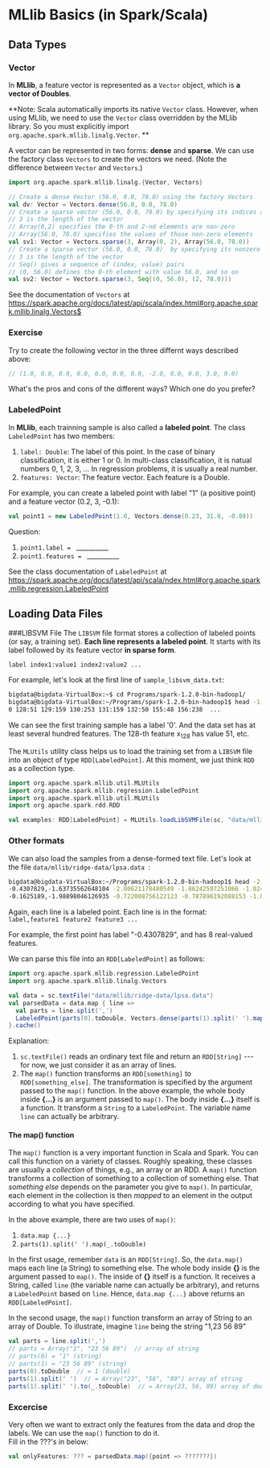 # MLlib Basics (in Spark/Scala)

## Data Types

### Vector

In **MLlib**, a feature vector is represented as a `Vector` object, which is **a vector of Doubles**.

**Note: Scala automatically imports its native `Vector` class. However, when using MLlib, we need to use the `Vector` class overridden by the MLlib library. So you must explicitly import `org.apache.spark.mllib.linalg.Vector`. **

A vector can be represented in two forms: **dense** and **sparse**. We can use the factory class `Vectors` to create the vectors we need. (Note the difference between `Vector` and `Vectors`.)

```scala
import org.apache.spark.mllib.linalg.{Vector, Vectors}

// Create a dense Vector (56.0, 0.0, 78.0) using the factory Vectors
val dv: Vector = Vectors.dense(56.0, 0.0, 78.0)
// Create a sparse vector (56.0, 0.0, 78.0) by specifying its indices and values corresponding to nonzero entries.
// 3 is the length of the vector
// Array(0,2) specifies the 0-th and 2-nd elements are non-zero
// Array(56.0, 78.0) specifies the values of those non-zero elements
val sv1: Vector = Vectors.sparse(3, Array(0, 2), Array(56.0, 78.0))
// Create a sparse vector (56.0, 0.0, 78.0)  by specifying its nonzero entries.
// 3 is the length of the vector
// Seq() gives a sequence of (index, value) pairs
// (0, 56.0) defines the 0-th element with value 56.0, and so on
val sv2: Vector = Vectors.sparse(3, Seq((0, 56.0), (2, 78.0)))
```

See the documentation of `Vectors` at https://spark.apache.org/docs/latest/api/scala/index.html#org.apache.spark.mllib.linalg.Vectors$

### Exercise
Try to create the following vector in the three differnt ways described above:
```scala
// (1.0, 0.0, 0.0, 0.0, 0.0, 0.0, 0.0, -2.0, 0.0, 0.0, 3.0, 0.0)
```
What's the pros and cons of the different ways? Which one do you prefer?

### LabeledPoint
In **MLlib**, each trainning sample is also called a **labeled point**. The class `LabeledPoint` has two members:
1. `label: Double`: The label of this point. In the case of binary classification, it is either 1 or 0. In multi-class classification, it is natual numbers 0, 1, 2, 3, ... In regression problems, it is usually a real number.
2. `features: Vector`: The feature vector. Each feature is a Double.

For example, you can create a labeled point with label "1" (a positive point) and a feature vector (0.2, 3, -0.1):  
```scala
val point1 = new LabeledPoint(1.0, Vectors.dense(0.23, 31.0, -0.89))
```
Question:  
1. `point1.label = ` \_\_\_\_\_\_\_\_\_\_
2. `point1.features = ` \_\_\_\_\_\_\_\_\_\_

See the class documentation of `LabeledPoint` at https://spark.apache.org/docs/latest/api/scala/ndex.html#org.apache.spark.mllib.regression.LabeledPoint

## Loading Data Files

###LIBSVM File
The `LIBSVM` file format stores a collection of labeled points (or say, a training set). **Each line represents a labeled point**. It starts with its label followed by its feature vector **in sparse form**.

`label index1:value1 index2:value2 ...`

For example, let's look at the first line of `sample_libsvm_data.txt`:

```bash
bigdata@bigdata-VirtualBox:~$ cd Programs/spark-1.2.0-bin-hadoop1/
bigdata@bigdata-VirtualBox:~/Programs/spark-1.2.0-bin-hadoop1$ head -1 data/mllib/sample_libsvm_data.txt 
0 128:51 129:159 130:253 131:159 132:50 155:48 156:238  ...
```

We can see the first training sample has a label '0'. And the data set has at least several hundred features. The 128-th feature x<sub>128</sub> has value 51, etc.

The `MLUtils` utility class helps us to load the training set from a `LIBSVM` file into an object of type `RDD[LabeledPoint]`. At this moment, we just think `RDD` as a collection type.

```scala
import org.apache.spark.mllib.util.MLUtils
import org.apache.spark.mllib.regression.LabeledPoint
import org.apache.spark.mllib.util.MLUtils
import org.apache.spark.rdd.RDD

val examples: RDD[LabeledPoint] = MLUtils.loadLibSVMFile(sc, "data/mllib/sample_libsvm_data.txt")
```

### Other formats
We can also load the samples from a dense-formed text file. Let's look at the file `data/mllib/ridge-data/lpsa.data `:  
```bash
bigdata@bigdata-VirtualBox:~/Programs/spark-1.2.0-bin-hadoop1$ head -2 data/mllib/ridge-data/lpsa.data 
-0.4307829,-1.63735562648104 -2.00621178480549 -1.86242597251066 -1.02470580167082 -0.522940888712441 -0.863171185425945 -1.04215728919298 -0.864466507337306
-0.1625189,-1.98898046126935 -0.722008756122123 -0.787896192088153 -1.02470580167082 -0.522940888712441 -0.863171185425945 -1.04215728919298 -0.864466507337306
```
Again, each line is a labeled point. Each line is in the format:  
``label,feature1 feature2 feature3 ...``

For example, the first point has label "-0.4307829", and has 8 real-valued features.

We can parse this file into an `RDD[LabeledPoint]`  as follows:
```scala
import org.apache.spark.mllib.regression.LabeledPoint
import org.apache.spark.mllib.linalg.Vectors

val data = sc.textFile("data/mllib/ridge-data/lpsa.data")
val parsedData = data.map { line =>
  val parts = line.split(',')
  LabeledPoint(parts(0).toDouble, Vectors.dense(parts(1).split(' ').map(_.toDouble)))
}.cache()
```
Explanation:  
1. `sc.textFile()` reads an ordinary text file and return an `RDD[String]` --- for now, we just consider it as an array of lines.
2. The `map()` function transforms an `RDD[something]` to `RDD[something_else]`. The transformation is specified by the argument passed to the `map()` function. In the above example, the whole body inside **{...}** is an argument passed to `map()`. The body inside **{...}** itself is a function. It transform a `String` to a `LabeledPoint`. The variable name `line` can actually be arbitrary.

#### The **map()** function
The `map()` function is a very important function in Scala and Spark.
You can call this function on a variety of classes.
Roughly speaking, these classes are usually a *collection* of things,
e.g., an array or an RDD.
A `map()` function transforms a collection of something to a collection of something else. 
That *something else* depends on the parameter you give to `map()`.
In particular, each element in the collection is then *mapped* to an element in the output according to what you have specified.

In the above example, there are two uses of `map()`:
1. `data.map {...}`
2. `parts(1).split(' ').map(_.toDouble)`

In the first usage, remember `data` is an `RDD[String]`. So, the `data.map()` maps each line (a String) to something else.
The whole body inside **{}** is the argument passed to `map()`.
The inside of **{}** itself is a function.
It receives a String, called `line` (the variable name can actually be arbitrary),
and returns a `LabeledPoint` based on `line`.
Hence, `data.map {...}` above returns an `RDD[LabeledPoint]`.

In the second usage, the `map()` function transform an array of String to an array of Double.
To illustrate, imagine `line` being the string "1,23 56 89"
```scala
val parts = line.split(',')
// parts = Array("1", "23 56 89")  // array of string
// parts(0) = "1" (string)
// parts(1) = "23 56 89" (string)
parts(0).toDouble  // = 1 (double)
parts(1).split(' ')  // = Array("23", "56", "89") array of string
parts(1).split(' ').to(_.toDouble)  // = Array(23, 56, 89) array of double
```

### Excercise
Very often we want to extract only the features from the data and drop the labels. We can use the `map()` function to do it.  
Fill in the ???'s in below:  
```scala
val onlyFeatures: ??? = parsedData.map({point => ???????})
```
